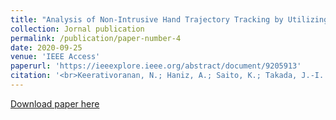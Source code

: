 ```yaml
---
title: "Analysis of Non-Intrusive Hand Trajectory Tracking by Utilizing Micro-Doppler Signature Obtained From Wi-Fi Channel State Information"
collection: Jornal publication
permalink: /publication/paper-number-4
date: 2020-09-25
venue: 'IEEE Access'
paperurl: 'https://ieeexplore.ieee.org/abstract/document/9205913'
citation: '<br>Keerativoranan, N.; Haniz, A.; Saito, K.; Takada, J.-I. Analysis of Non-Intrusive Hand Trajectory Tracking by Utilizing Micro-Doppler Signature Obtained From Wi-Fi Channel State Information. <i>IEEE Access</i>, vol. 8, pp. 176430-176444, <b>2020</b>.'
---
```


[Download paper here](https://ieeexplore.ieee.org/stamp/stamp.jsp?tp=&arnumber=9205913)




